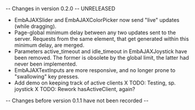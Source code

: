 -- Changes in version 0.2.0 -- UNRELEASED
* EmbAJAXSlider and EmbAJAXColorPicker now send "live" updates (while dragging).
* Page-global minimum delay between any two updates sent to the server.
  Requests from the same element, that get generated within this minimum delay, are merged.
* Parameters active_timeout and idle_timeout in EmbAJAXJoystick have been removed.
  The former is obsolete by the global limit, the latter had never been implemented.
* EmbAJAXTextInputs are more responsive, and no longer prone to "swallowing" key presses.
* Add demo on keeping track of active clients
X TODO: Testing, sp. joystick
X TODO: Rework hasActiveClient, again?

-- Changes before version 0.1.1 have not been recorded --
